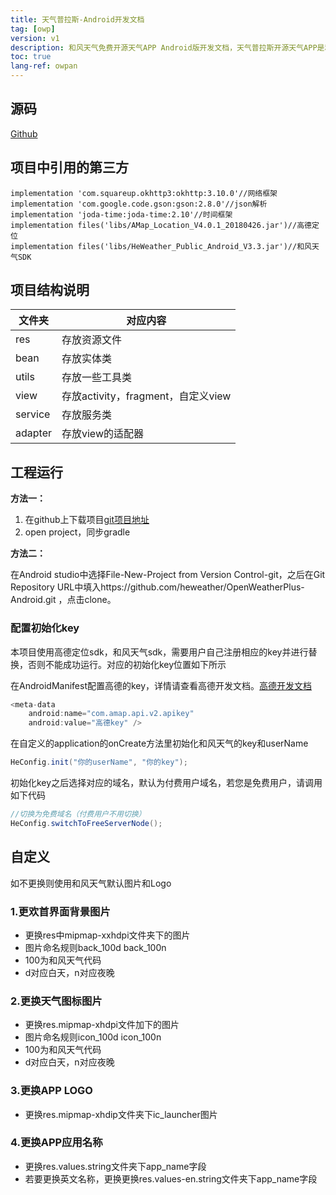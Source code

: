 ```yaml
---
title: 天气普拉斯-Android开发文档
tag: [owp]
version: v1
description: 和风天气免费开源天气APP Android版开发文档，天气普拉斯开源天气APP是和风天气推出的免费开源天气APP，可以让你快速开发出属于自己的天气APP应用，完全免费。天气APP Android开发文档
toc: true
lang-ref: owpan
---
```

## 源码

[Github](https://github.com/heweather/OpenWeatherPlus-Android)

## 项目中引用的第三方

```
implementation 'com.squareup.okhttp3:okhttp:3.10.0'//网络框架
implementation 'com.google.code.gson:gson:2.8.0'//json解析
implementation 'joda-time:joda-time:2.10'//时间框架
implementation files('libs/AMap_Location_V4.0.1_20180426.jar')//高德定位
implementation files('libs/HeWeather_Public_Android_V3.3.jar')//和风天气SDK
```

## 项目结构说明

| 文件夹  | 对应内容                           |
| ------- | ---------------------------------- |
| res     | 存放资源文件                       |
| bean    | 存放实体类                         |
| utils   | 存放一些工具类                     |
| view    | 存放activity，fragment，自定义view |
| service | 存放服务类                         |
| adapter | 存放view的适配器                   |

## 工程运行

**方法一：**

1. 在github上下载项目[git项目地址](https://github.com/heweather/OpenWeatherPlus-Android)
2. open project，同步gradle

**方法二：**

在Android studio中选择File-New-Project from Version Control-git，之后在Git Repository URL中填入https://github.com/heweather/OpenWeatherPlus-Android.git ，点击clone。

### 配置初始化key

本项目使用高德定位sdk，和风天气sdk，需要用户自己注册相应的key并进行替换，否则不能成功运行。对应的初始化key位置如下所示

在AndroidManifest配置高德的key，详情请查看高德开发文档。[高德开发文档](https://lbs.amap.com/api/android-location-sdk/locationsummary)

```java
<meta-data
	android:name="com.amap.api.v2.apikey"
	android:value="高德key" />
```

在自定义的application的onCreate方法里初始化和风天气的key和userName

```java
HeConfig.init("你的userName", "你的key");
```

初始化key之后选择对应的域名，默认为付费用户域名，若您是免费用户，请调用如下代码

```java
//切换为免费域名（付费用户不用切换）
HeConfig.switchToFreeServerNode();
```

## 自定义
如不更换则使用和风天气默认图片和Logo

### 1.更欢首界面背景图片

- 更换res中mipmap-xxhdpi文件夹下的图片
- 图片命名规则back_100d back_100n 
- 100为和风天气代码 
- d对应白天，n对应夜晚

### 2.更换天气图标图片

- 更换res.mipmap-xhdpi文件加下的图片
- 图片命名规则icon_100d icon_100n 
- 100为和风天气代码 
- d对应白天，n对应夜晚

### 3.更换APP LOGO

- 更换res.mipmap-xhdip文件夹下ic_launcher图片

### 4.更换APP应用名称

- 更换res.values.string文件夹下app_name字段
- 若要更换英文名称，更换更换res.values-en.string文件夹下app_name字段
